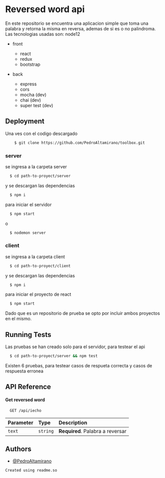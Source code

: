 
# Reversed word api

En este repositorio se encuentra una aplicacion simple que toma una palabra y retorna la misma en reversa, ademas de si es o no palindroma.
Las tecnologias usadas son: node12

- front
    - react
    - redux
    - bootstrap

- back
    - express
    - cors
    - mocha (dev)
    - chai (dev)
    - super test (dev)
## Deployment

Una ves con el codigo descargado
```bash
    $ git clone https://github.com/PedroAltamirano/toolbox.git
```

### server
se ingresa a la carpeta server
```bash
  $ cd path-to-proyect/server
```

y se descargan las dependencias
```bash
  $ npm i
```

para iniciar el servidor
```bash
  $ npm start
```
o
```bash
  $ nodemon server
```

### client
se ingresa a la carpeta client
```bash
  $ cd path-to-proyect/client
```

y se descargan las dependencias
```bash
  $ npm i
```

para iniciar el proyecto de react
```bash
  $ npm start
```

Dado que es un repositorio de prueba se opto por incluir ambos proyectos en el mismo.
## Running Tests

Las pruebas se han creado solo para el servidor, para testear el api

```bash
  $ cd path-to-proyect/server && npm test
```

Existen 6 pruebas, para testear casos de respueta correcta y casos de respuesta erronea
## API Reference

#### Get reversed word

```http
  GET /api/iecho
```

| Parameter | Type     | Description                |
| :-------- | :------- | :------------------------- |
| `text`    | `string` | **Required**. Palabra a reversar |

## Authors

- [@PedroAltamirano](https://github.com/PedroAltamirano)

```Created using readme.so```